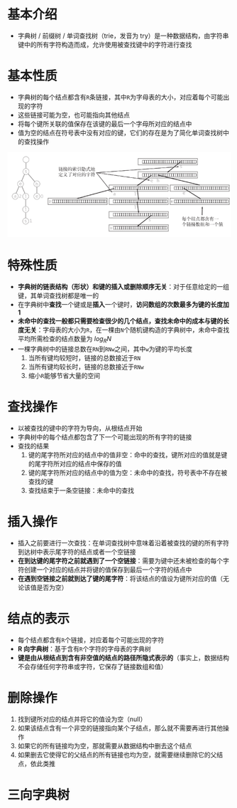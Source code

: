 # 基本介绍

- 字典树 / 前缀树 / 单词查找树（trie，发音为 try）是一种数据结构，由字符串键中的所有字符构造而成，允许使用被查找键中的字符进行查找

# 基本性质

- 字典树的每个结点都含有`R`条链接，其中`R`为字母表的大小，对应着每个可能出现的字符
- 这些链接可能为空，也可能指向其他结点
- 将每个键所关联的值保存在该键的最后一个字母所对应的结点中
- 值为空的结点在符号表中没有对应的键，它们的存在是为了简化单词查找树中的查找操作

![字典树](pics/image-20210918161846272.png)

# 特殊性质

- **字典树的链表结构（形状）和键的插入或删除顺序无关**：对于任意给定的一组键，其单词查找树都是唯一的
- 在字典树中**查找**一个键或是**插入**一个键时，**访问数组的次数最多为键的长度加1**
- **未命中的查找一般都只需要检查很少的几个结点，查找未命中的成本与键的长度无关**：字母表的大小为`R`，在一棵由`N`个随机键构造的字典树中，未命中查找平均所需检查的结点数量为$~log_RN$
- 一棵字典树中的链接总数在`RN`到`RNw`之间，其中`w`为键的平均长度
  1. 当所有键均较短时，链接的总数接近于`RN`
  2. 当所有键均较长时，链接的总数接近于`RNw`
  3. 缩小`R`能够节省大量的空间

# 查找操作

- 以被查找的键中的字符为导向，从根结点开始
- 字典树中的每个结点都包含了下一个可能出现的所有字符的链接
- 查找的结果
  1. 键的尾字符所对应的结点中的值非空：命中的查找，键所对应的值就是键的尾字符所对应的结点中保存的值
  2. 键的尾字符所对应的结点中的值为空：未命中的查找，符号表中不存在被查找的键
  3. 查找结束于一条空链接：未命中的查找

# 插入操作

- 插入之前要进行一次查找：在单词查找树中意味着沿着被查找的键的所有字符到达树中表示尾字符的结点或者一个空链接
- **在到达键的尾字符之前就遇到了一个空链接**：需要为键中还未被检查的每个字符创建一个对应的结点并将键的值保存到最后一个字符的结点中
- **在遇到空链接之前就到达了键的尾字符**：将该结点的值设为键所对应的值（无论该值是否为空）

# 结点的表示

- 每个结点都含有`R`个链接，对应着每个可能出现的字符
-  **R 向字典树**：基于含有`R`个字符的字母表的字典树
- **键是由从根结点到含有非空值的结点的路径所隐式表示的**（事实上，数据结构不会存储任何字符串或字符，它保存了链接数组和值）

# 删除操作

1. 找到键所对应的结点并将它的值设为空（null）
2. 如果该结点含有一个非空的链接指向某个子结点，那么就不需要再进行其他操作
3. 如果它的所有链接均为空，那就需要从数据结构中删去这个结点
4. 如果删去它使得它的父结点的所有链接也均为空，就需要继续删除它的父结点，依此类推

# 三向字典树





















